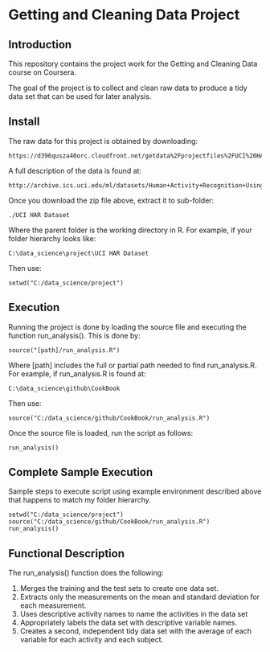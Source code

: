 # Getting and Cleaning Data Project

## Introduction
This repository contains the project work for the Getting and Cleaning Data course on Coursera.

The goal of the project is to collect and clean raw data to produce a tidy data set that can 
be used for later analysis.

## Install
The raw data for this project is obtained by downloading:

	https://d396qusza40orc.cloudfront.net/getdata%2Fprojectfiles%2FUCI%20HAR%20Dataset.zip

A full description of the data is found at:

	http://archive.ics.uci.edu/ml/datasets/Human+Activity+Recognition+Using+Smartphones

Once you download the zip file above, extract it to sub-folder:

	./UCI HAR Dataset

Where the parent folder is the working directory in R. 
For example, if your folder hierarchy looks like:

	C:\data_science\project\UCI HAR Dataset

Then use:

	setwd("C:/data_science/project")

## Execution
Running the project is done by loading the source file and executing
the function run_analysis(). This is done by:

	source("[path]/run_analysis.R")

Where [path] includes the full or partial path needed to find run_analysis.R.
For example, if run_analysis.R is found at:

	C:\data_science\github\CookBook 

Then use:

	source("C:/data_science/github/CookBook/run_analysis.R")

Once the source file is loaded, run the script as follows:

	run_analysis()

## Complete Sample Execution
Sample steps to execute script using example environment described above
that happens to match my folder hierarchy.

	setwd("C:/data_science/project")
	source("C:/data_science/github/CookBook/run_analysis.R")
	run_analysis()

## Functional Description
The run_analysis() function does the following:
1. Merges the training and the test sets to create one data set.
2. Extracts only the measurements on the mean and standard deviation for each measurement. 
3. Uses descriptive activity names to name the activities in the data set
4. Appropriately labels the data set with descriptive variable names. 
5. Creates a second, independent tidy data set with the average of each variable for each activity and each subject. 
